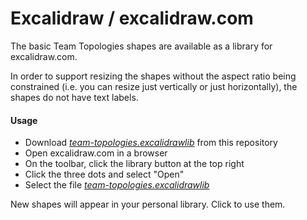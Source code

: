 # Excalidraw / excalidraw.com

The basic Team Topologies shapes are available as a library for excalidraw.com. 

In order to support resizing the shapes without the aspect ratio being constrained (i.e. you can resize just vertically or just horizontally), the shapes do not have text labels. 

#### Usage

* Download _[team-topologies.excalidrawlib](team-topologies.excalidrawlib)_ from this repository
* Open excalidraw.com in a browser
* On the toolbar, click the library button at the top right
* Click the three dots and select "Open"
* Select the file _[team-topologies.excalidrawlib](team-topologies.excalidrawlib)_

New shapes will appear in your personal library. Click to use them.